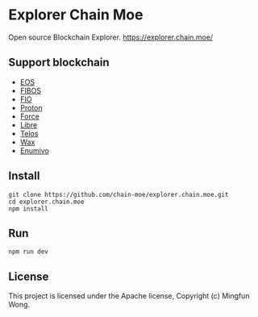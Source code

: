 # Explorer Chain Moe

Open source Blockchain Explorer.
https://explorer.chain.moe/

## Support blockchain

- [EOS](https://explorer.chain.moe/eos/)
- [FIBOS](https://explorer.chain.moe/fo/)
- [FIO](https://explorer.chain.moe/fio/)
- [Proton](https://explorer.chain.moe/proton/)
- [Force](https://explorer.chain.moe/force/)
- [Libre](https://explorer.chain.moe/libre/)
- [Telos](https://explorer.chain.moe/telos/)
- [Wax](https://explorer.chain.moe/wax/)
- [Enumivo](https://explorer.chain.moe/enu/)

## Install

```
git clone https://github.com/chain-moe/explorer.chain.moe.git
cd explorer.chain.moe
npm install
```

## Run

```
npm run dev
```

## License

This project is licensed under the Apache license, Copyright (c) Mingfun Wong.

